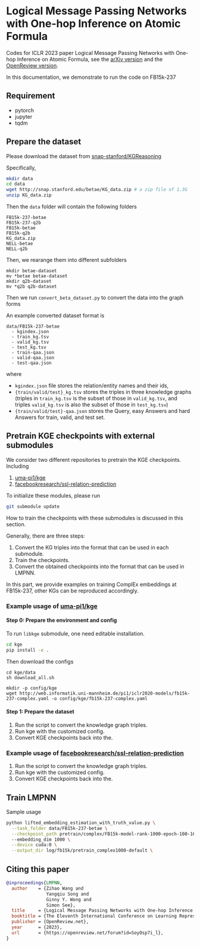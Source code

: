 # Logical Message Passing Networks with One-hop Inference on Atomic Formula

Codes for ICLR 2023 paper Logical Message Passing Networks with One-hop Inference on Atomic Formula, see the [arXiv version](https://arxiv.org/abs/2301.08859) and the [OpenReview version](https://openreview.net/forum?id=SoyOsp7i_l).

In this documentation, we demonstrate to run the code on FB15k-237

## Requirement
- pytorch
- jupyter
- tqdm

## Prepare the dataset

Please download the dataset from [snap-stanford/KGReasoning](https://github.com/snap-stanford/KGReasoning)

Specifically,
```bash
mkdir data
cd data
wget http://snap.stanford.edu/betae/KG_data.zip # a zip file of 1.3G
unzip KG_data.zip
```

Then the `data` folder will contain the following folders
```
FB15k-237-betae
FB15k-237-q2b
FB15k-betae
FB15k-q2b
KG_data.zip
NELL-betae
NELL-q2b
```
Then, we rearange them into different subfolders
```
mkdir betae-dataset
mv *betae betae-dataset
mkdir q2b-dataset
mv *q2b q2b-dataset
```

Then we run `convert_beta_dataset.py` to convert the data into the graph forms

An example converted dataset format is
```
data/FB15k-237-betae
  - kgindex.json
  - train_kg.tsv
  - valid_kg.tsv
  - test_kg.tsv
  - train-qaa.json
  - valid-qaa.json
  - test-qaa.json
```
where
- `kgindex.json` file stores the relation/entity names and their ids,
- `{train/valid/test}_kg.tsv` stores the triples in three knowledge graphs (triples in `train_kg.tsv` is the subset of those in `valid_kg.tsv`, and triples `valid_kg.tsv` is also the subset of those in `test_kg.tsv`)
- `{train/valid/test}-qaa.json` stores the Query, easy Answers and hard Answers for train, valid, and test set.

## Pretrain KGE checkpoints with external submodules

We consider two different repositories to pretrain the KGE checkpoints.
Including
1. [uma-pi1/kge](https://github.com/uma-pi1/kge)
2. [facebookresearch/ssl-relation-prediction](https://github.com/facebookresearch/ssl-relation-prediction)

To initialize these modules, please run
```bash
git submodule update
```

How to train the checkpoints with these submodules is discussed in this section.

Generally, there are three steps:
1. Convert the KG triples into the format that can be used in each submodule.
2. Train the checkpoints.
3. Convert the obtained checkpoints into the format that can be used in LMPNN.

In this part, we provide examples on training ComplEx embeddings at FB15k-237, other KGs can be reproduced accordingly.

### Example usage of [uma-pi1/kge](https://github.com/uma-pi1/kge)

#### Step 0: Prepare the environment and config

To run `libkge` submodule, one need editable installation.

```bash
cd kge
pip install -e .
```

Then download the configs

```
cd kge/data
sh download_all.sh

mkdir -p config/kge
wget http://web.informatik.uni-mannheim.de/pi1/iclr2020-models/fb15k-237-complex.yaml -o config/kge/fb15k-237-complex.yaml
```

#### Step 1: Prepare the dataset

1. Run the script to convert the knowledge graph triples.
2. Run kge with the customized config.
3. Convert KGE checkpoints back into the.

### Example usage of [facebookresearch/ssl-relation-prediction](https://github.com/facebookresearch/ssl-relation-prediction)

1. Run the script to convert the knowledge graph triples.
2. Run kge with the customized config.
3. Convert KGE checkpoints back into the.

## Train LMPNN

Sample usage

```bash
python lifted_embedding_estimation_with_truth_value.py \
  --task_folder data/FB15k-237-betae \
  --checkpoint_path pretrain/complex/FB15k-model-rank-1000-epoch-100-1602520745.pt
  --embedding_dim 1000 \
  --device cuda:0 \
  --output_dir log/fb15k/pretrain_complex1000-default \
```

## Citing this paper

```bibtex
@inproceedings{LMPNN,
  author    = {Zihao Wang and
               Yangqiu Song and
               Ginny Y. Wong and
               Simon See},
  title     = {Logical Message Passing Networks with One-hop Inference on Atomic Formulas},
  booktitle = {The Eleventh International Conference on Learning Representations, {ICLR} 2023, Kigali Rwanda, May 1-5, 2023},
  publisher = {OpenReview.net},
  year      = {2023},
  url       = {https://openreview.net/forum?id=SoyOsp7i_l},
}
```
